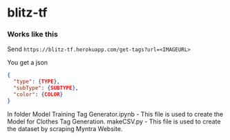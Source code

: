 # blitz-tf

### Works like this
Send `https://blitz-tf.herokuapp.com/get-tags?url=<IMAGEURL>`

You get a json
```json
{
  "type": {TYPE},
  "subType": {SUBTYPE},
  "color": {COLOR}
}
```

In folder Model Training
Tag Generator.ipynb - This file is used to create the Model for Clothes Tag Generation.
makeCSV.py - This file is used to create the dataset by scraping Myntra Website.
